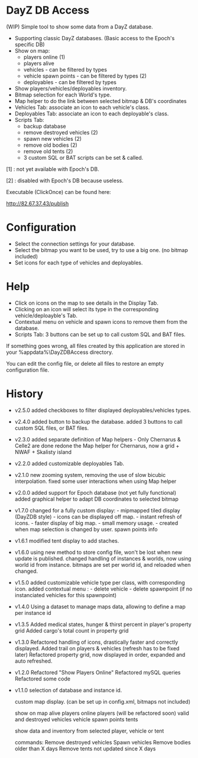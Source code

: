 DayZ DB Access
==============

(WIP) Simple tool to show some data from a DayZ database.

 - Supporting classic DayZ databases. (Basic access to the Epoch's specific DB)
 - Show on map:
	- players online (1)
	- players alive
	- vehicles - can be filtered by types
	- vehicle spawn points - can be filtered by types (2)
	- deployables - can be filtered by types
 - Show players/vehicles/deployables inventory.
 - Bitmap selection for each World's type.
 - Map helper to do the link between selected bitmap & DB's coordinates
 - Vehicles Tab: associate an icon to each vehicle's class.
 - Deployables Tab: associate an icon to each deployable's class.
 - Scripts Tab:
	- backup database
	- remove destroyed vehicles (2)
	- spawn new vehicles (2)
	- remove old bodies (2)
	- remove old tents (2)
	- 3 custom SQL or BAT scripts can be set & called.

[1] : not yet available with Epoch's DB.

[2] : disabled with Epoch's DB because useless.


Executable (ClickOnce) can be found here:

http://82.67.37.43/publish


Configuration
=============

- Select the connection settings for your database.
- Select the bitmap you want to be used, try to use a big one. (no bitmap included)
- Set icons for each type of vehicles and deployables.

Help
====

- Click on icons on the map to see details in the Display Tab.
- Clicking on an icon will select its type in the corresponding vehicle/deploayble's Tab.
- Contextual menu on vehicle and spawn icons to remove them from the database.
- Scripts Tab: 3 buttons can be set up to call custom SQL and BAT files.

If something goes wrong, all files created by this application are stored in your %appdata%\DayZDBAccess directory.

You can edit the config file, or delete all files to restore an empty configuration file.


History
=======

- v2.5.0
	added checkboxes to filter displayed deployables/vehicles types.

- v2.4.0
	added button to backup the database.
	added 3 buttons to call custom SQL files, or BAT files.

- v2.3.0
	added separate definition of Map helpers - Only Chernarus & Celle2 are done
	redone the Map helper for Chernarus, now a grid + NWAF + Skalisty island

- v2.2.0
	added customizable deployables Tab.

- v2.1.0
	new zooming system, removing the use of slow bicubic interpolation.
	fixed some user interactions when using Map helper

- v2.0.0
	added support for Epoch database (not yet fully functional)
	added graphical helper to adapt DB coordinates to selected bitmap

- v1.7.0
	changed for a fully custom display:
		- mipmapped tiled display (DayZDB style)
		- icons can be displayed off map.
		- instant refresh of icons.
		- faster display of big map.
		- small memory usage.
		- created when map selection is changed by user.
	spawn points info

- v1.6.1
	modified tent display to add staches.

- v1.6.0
	using new method to store config file, won't be lost when new update is published.
	changed handling of instances & worlds, now using world id from instance.
	bitmaps are set per world id, and reloaded when changed.

- v1.5.0
	added customizable vehicle type per class, with corresponding icon.
	added contextual menu :
		- delete vehicle
		- delete spawnpoint (if no instanciated vehicles for this spawnpoint)

- v1.4.0
	Using a dataset to manage maps data, allowing to define a map per instance id 


- v1.3.5
	Added medical states, hunger & thirst percent in player's property grid
	Added cargo's total count in property grid

- v1.3.0
	Refactored handling of icons, drastically faster and correctly displayed.
	Added trail on players & vehicles (refresh has to be fixed later)
	Refactored property grid, now displayed in order, expanded and auto refreshed.

- v1.2.0
	Refactored "Show Players Online"
	Refactored mySQL queries
	Refactored some code

- v1.1.0
	selection of database and instance id.
	
	custom map display. (can be set up in config.xml, bitmaps not included)
	
	show on map
		alive players
		online players (will be refactored soon)
		valid and destroyed vehicles
		vehicle spawn points
		tents
	
	show data and inventory from selected player, vehicle or tent
	
	commands:
		Remove destroyed vehicles
		Spawn vehicles
		Remove bodies older than X days
		Remove tents not updated since X days

